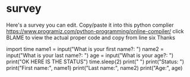 # survey
Here's a survey you can edit. Copy/paste it into this python complier https://www.programiz.com/python-programming/online-compiler/ click BLAME to view
the actual proper code and copy from line six
Thanks

import time
name1 = input("What is your first name?: ")
name2 = input("What is your last name?: ")
age = input("What is your age?: ")
print("OK HERE IS THE STATUS")
time.sleep(2)
print(" ")
print("Status: ")
print("First name:", name1)
print("Last name:", name2)
print("Age:", age)
 
